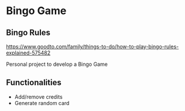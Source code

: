 # Bingo Game

## Bingo Rules
https://www.goodto.com/family/things-to-do/how-to-play-bingo-rules-explained-575482

Personal project to develop a Bingo Game

## Functionalities

- Add/remove credits
- Generate random card
